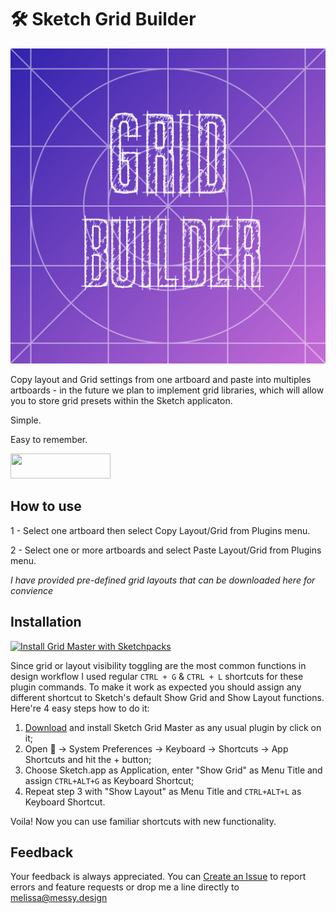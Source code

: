 # 🛠 Sketch Grid Builder

![Grid Builder Logo](/images/Icon.png?raw=true "Grid Buidler Logo")

Copy layout and Grid settings from one artboard and paste into multiples artboards - in the future we plan to implement grid libraries, which will allow you to store grid presets within the Sketch applicaton.

Simple.

Easy to remember.

<a href="http://bit.ly/SketchRunnerWebsite">
  <img width="160" height="40" src="http://sketchrunner.com/img/badge%5Fblue.png" >
</a>

## How to use
1 - Select one artboard then select Copy Layout/Grid from Plugins menu.

2 - Select one or more artboards and select Paste Layout/Grid from Plugins menu.

*I have provided pre-defined grid layouts that can be downloaded here for convience*

## Installation
[![Install Grid Master with Sketchpacks](http://sketchpacks-com.s3.amazonaws.com/assets/badges/sketchpacks-badge-install.png "Install Grid Master with Sketchpacks")]()

Since grid or layout visibility toggling are the most common functions in design workflow I used regular `CTRL + G` & `CTRL + L` shortcuts for these plugin commands. To make it work as expected you should assign any different shortcut to Sketch's default Show Grid and Show Layout functions. Here're 4 easy steps how to do it:

1. [Download](https://github.com/exevil/sketch-grid-master/archive/master.zip) and install Sketch Grid Master as any usual plugin by click on it;
2. Open  → System Preferences → Keyboard → Shortcuts → App Shortcuts and hit the + button;
3. Choose Sketch.app as Application, enter "Show Grid" as Menu Title and assign `CTRL+ALT+G` as Keyboard Shortcut;
4. Repeat step 3 with "Show Layout" as Menu Title and `CTRL+ALT+L` as Keyboard Shortcut.

Voila! Now you can use familiar shortcuts with new functionality.

## Feedback
Your feedback is always appreciated. You can [Create an Issue](https://github.com/messydesign/sketch-grid-builder/issues/new) to report errors and feature requests or drop me a line directly to [melissa@messy.design](mailto:melissa@messy.design?Subject=Grid%20Builder%20Feedback)
